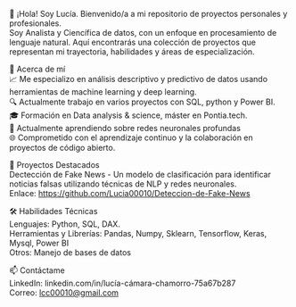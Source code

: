 👋 ¡Hola! Soy Lucía.
Bienvenido/a a mi repositorio de proyectos personales y profesionales.  
Soy Analista y Ciencífica de datos, con un enfoque en procesamiento de lenguaje natural. Aquí encontrarás una colección de proyectos que representan mi trayectoria, habilidades y áreas de especialización.

🚀 Acerca de mí  
📈 Me especializo en análisis descriptivo y predictivo de datos usando herramientas de machine learning y deep learning.  
🔍 Actualmente trabajo en varios proyectos con SQL, python y Power BI.  
🎓 Formación en Data analysis & science, máster en Pontia.tech.  
🌱 Actualmente aprendiendo sobre redes neuronales profundas  
🌐 Comprometido con el aprendizaje continuo y la colaboración en proyectos de código abierto.  

📂 Proyectos Destacados  
Dectección de Fake News - Un modelo de clasificación para identificar noticias falsas utilizando técnicas de NLP y redes neuronales.  
Enlace: https://github.com/Lucia00010/Deteccion-de-Fake-News  

🛠️ Habilidades Técnicas  
Lenguajes: Python, SQL, DAX.  
Herramientas y Librerías: Pandas, Numpy, Sklearn, Tensorflow, Keras, Mysql, Power BI  
Otros: Manejo de bases de datos  

📫 Contáctame  
LinkedIn: linkedin.com/in/lucía-cámara-chamorro-75a67b287  
Correo: lcc00010@gmail.com  

